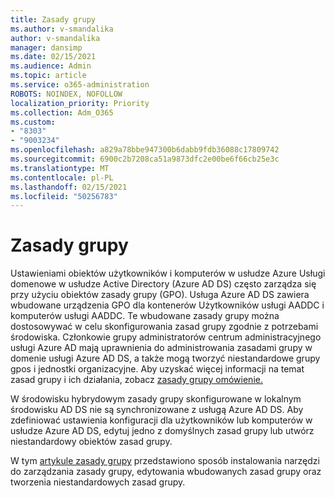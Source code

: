 ```yaml
---
title: Zasady grupy
ms.author: v-smandalika
author: v-smandalika
manager: dansimp
ms.date: 02/15/2021
ms.audience: Admin
ms.topic: article
ms.service: o365-administration
ROBOTS: NOINDEX, NOFOLLOW
localization_priority: Priority
ms.collection: Adm_O365
ms.custom:
- "8303"
- "9003234"
ms.openlocfilehash: a829a78bbe947300b6dabb9fdb36088c17809742
ms.sourcegitcommit: 6900c2b7208ca51a9873dfc2e00be6f66cb25e3c
ms.translationtype: MT
ms.contentlocale: pl-PL
ms.lasthandoff: 02/15/2021
ms.locfileid: "50256783"
---
```

# <a name="group-policy"></a>Zasady grupy

Ustawieniami obiektów użytkowników i komputerów w usłudze Azure Usługi domenowe w usłudze Active Directory (Azure AD DS) często zarządza się przy użyciu obiektów zasady grupy (GPO). Usługa Azure AD DS zawiera wbudowane urządzenia GPO dla kontenerów Użytkowników usługi AADDC i komputerów usługi AADDC. Te wbudowane zasady grupy można dostosowywać w celu skonfigurowania zasad grupy zgodnie z potrzebami środowiska. Członkowie grupy administratorów centrum administracyjnego usługi Azure AD mają uprawnienia do administrowania zasadami grupy w domenie usługi Azure AD DS, a także mogą tworzyć niestandardowe grupy gpos i jednostki organizacyjne. Aby uzyskać więcej informacji na temat zasad grupy i ich działania, zobacz [zasady grupy omówienie.](https://docs.microsoft.com/previous-versions/windows/it-pro/windows-server-2012-R2-and-2012/hh831791(v=ws.11))

W środowisku hybrydowym zasady grupy skonfigurowane w lokalnym środowisku AD DS nie są synchronizowane z usługą Azure AD DS. Aby zdefiniować ustawienia konfiguracji dla użytkowników lub komputerów w usłudze Azure AD DS, edytuj jedno z domyślnych zasad grupy lub utwórz niestandardowy obiektów zasad grupy.

W tym [artykule zasady grupy](https://docs.microsoft.com/azure/active-directory-domain-services/manage-group-policy) przedstawiono sposób instalowania narzędzi do zarządzania zasady grupy, edytowania wbudowanych zasad grupy oraz tworzenia niestandardowych zasad grupy.



